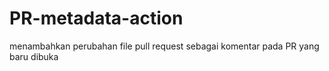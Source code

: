 # PR-metadata-action
menambahkan perubahan file pull request sebagai komentar pada PR yang baru dibuka
